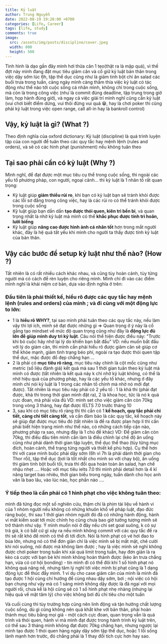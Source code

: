 ```yaml
---
title: Kỷ luật
author: Trung Nguyễn
date: 2022-08-19 19:28:00 +0700
categories: [Life, Career]
tags: [life, study]
comments: true
image:
  src: /assets/img/posts/discipline/cover.jpeg
  width: 800
  height: 500
---
```


Tình hình là dạo gần đây mình hơi thừa cân 1 tẹo(thật ra là mập quá), vì thế đợt này mình đang đặt mục tiêu giảm cân và cố giữ kỷ luật bản thân trong việc dậy sớm lúc 6h, tập thể dục cũng như là giảm tinh bột chỉ ăn salad các buổi trưa trong tuần, càng ngày mình càng thấm thía việc kỷ luật có tác động như thế nào tới cuộc sống cá nhân mình, không chỉ trong cuộc sống, mà còn là trong công việc (như là commit đúng deadline, tập trung trong giờ làm, họp hành đúng giờ), và ngay cả việc giải trí mình nghĩ cũng cần kỷ luật (vui chơi biết điểm dừng, vui thôi đừng vui quá 😁, hay là chơi poker thì cũng phải kỷ luật trong việc open range, call all-in hay là bankroll control)

## Vậy, kỷ luật là gì? (What ?)
Theo định nghĩa của oxford dictionary:
Kỷ luật (discipline) là quá trình luyện tập của con người để tuân theo các quy tắc hay mệnh lệnh (rules and orders), và sẽ có các hình phạt (punishment) nếu không tuân theo

## Tại sao phải cần có kỷ luật (Why ?)
Mình nghĩ, để đạt được một mục tiêu cụ thể trong cuộc sống, thì ngoài các yếu tố phương pháp, con người, ngoại cảnh... thì kỷ luật là 1 nhân tố rất quan trọng:
- Kỷ luật giúp **giảm thiểu rủi ro**, khi bạn có kỷ luật bạn sẽ tránh khỏi được các lỗi sơ đẳng trong công việc, hay là các rủi ro có thể tránh khỏi được trong cuộc sống
- Kỷ luật giúp bạn dần dần **tạo được thói quen, kiên trì bền bỉ**, và quan trọng nhất là nhờ kỷ luật mà mình có thể **khắc phục được tính trì hoãn, lười biếng**
- Kỷ luật giúp **nâng cao được hình ảnh cá nhân tốt** hơn trong mắt người khác, đây là hệ quả tất yếu khi mình cho người ta thấy được tính kỷ luật của bản thân.

## Vậy các bước để setup kỷ luật như thế nào? (How ?)
Tất nhiên là có rất nhiều cách khác nhau, và cũng tùy hoàn cảnh, tùy từng người mà có cách để rèn luyện cho riêng mình. Mình chỉ đi vào các điểm mình nghĩ là khái niệm cơ bản, dựa vào định nghĩa ở trên:

### Đầu tiên là phải thiết kế, hiểu rõ được các quy tắc hay mệnh lệnh (rules and orders) của mình ; và đi cùng với một động lực to lớn: 
- 1 là **hiểu rõ WHY?**, tại sao mình phải tuân theo các quy tắc này, nếu làm vậy thì lợi ích, mình sẽ đạt được những gì => Quan trọng ở ý này là cố gắng tạo mindset về mức độ quan trọng cũng như đây là **động lực đủ lớn để giúp mình duy trì kỷ luật**. Câu nói thể hiện được điều này: "Trước khi bỏ cuộc hãy nhớ lại lý do khiến bạn bắt đầu"
VD: nếu muốn bắt đầu với lý do giảm cân, thì mình cần phải hiểu rõ được giảm cân sẽ giúp cơ thể khỏe mạnh, giảm tình trạng béo phí, ngoài ra tạo được thói quen tập thể dục, mặc được đồ đẹp chẳng hạn ...
- 2 là phải có **mục tiêu rõ ràng**, mục tiêu này chính là cột mốc cũng như metric (số liệu đánh giá) kết quả mà sau 1 thời gian tuân theo kỷ luật mà mình có được (tất nhiên là kết quả này k chỉ nhờ kỷ luật không, có thể là nhờ hiệu quả của phương pháp, hay là các yếu tố khác, nhưng ở đây mình chỉ nói kỷ luật là 1 trong các nhân tố chính mà nhờ nó mới đạt được). Tất nhiên là mục tiêu này phải có 2 yếu tố : 1 là khả thi (phải đạt được, khả thi trong thời gian mình đặt ra), 2 là khoa học, tức là nó k quá cực đoan, mà phải vừa đủ
VD: mình set cho việc giảm cân còn 70kg trong vòng 3 tháng, hay đạt được IELTS 7.0 trước tháng 10
- 3, sau khi có mục tiêu rõ ràng thì thì cần có 1 **kế hoạch, quy tắc phải chi tiết, càng chi tiết càng tốt**, và cần đảm bảo là các quy tắc, kế hoạch này sẽ giúp đạt được mục tiêu đó (tất nhiên là để ra được plan hợp lí thì cần phải biết hiện trạng mình như thế nào, có những cách tiếp cận nào, phương pháp ra sao, nhưng đây là 1 chủ đề khác)
VD: Để giảm cân còn 70kg, thì điều đầu tiên mình cần làm là điều chỉnh lại chế độ ăn uống cũng như phải dành thời gian tập luyện, thể dục thể thao (tùy từng mục đích, hoàn cảnh, thể trạng từng người và thiết kế phù hợp). Cụ thể hơn thì với case mình buộc phải dậy sớm (6h vì 7h là phải dành thời gian cho Thor rồi), tập thể dục (bơi là tốt nhất cho mình so với chạy bộ), ăn uống thì giảm tinh bột buổi tối, trưa thì đổi qua hoàn toàn ăn salad, hạn chế nhậu nhẹt .... 
Hoặc với mục tiêu ielts 7.0 thì mình phải detail hơn là 4 kĩ năng target bao nhiêu, thời gian biểu trong ngày, tuần dành cho học anh văn là bao lâu, vào lúc nào, học phần nào ....

### Ý tiếp theo là cần phải có 1 hình phạt cho việc không tuân theo: 
mình đã từng đọc một số nghiên cứu, thậm chí là phim tài liệu về hành vi của 1 nhóm người nếu không có những khuôn khổ về pháp luật, đạo đức ràng buộc, thì sau 1 thời gian nhóm người đó đã có những hành động, hành vi mất kiểm soát tới mức chính họ cũng chưa bao giờ tưởng tượng mình sẽ trở thành như vậy. Ý mình muốn nói ở đây nếu chỉ set goal suông, k có sự trả giá, k có bất cứ gì xảy ra nếu mình không commit với các quy tắc đề ra thì sẽ rất khó để mình có thể đi tới đích. Nói là hình phạt có vẻ hơi đao to búa lớn, nhưng nó có thể đơn giản chỉ là việc mình sẽ bị mất mặt, chê cười khi nói suông, nói được mà không làm được ; hay là việc mình sẽ nghỉ không được chơi poker trong tuần khi xài quá limit trong tuần, hay đơn giản là ra kèo cá cược với bạn bè khi mình không hoàn thành được (kèo ăn trưa chẳng hạn, vừa có cơ hội bonding) - tin mình đi có thể đôi khi 1 số hình phạt nó không quá nặng nề, nhưng tâm lý nghĩ tới việc mình bị phạt cũng là 1 dạng động lực để thúc đẩy mình.
1 ví dụ cho case giảm cân của mình là mình đã tạo được 1 hội cùng chí hướng để cùng nhau dậy sớm, bơi ; nội việc có hội bạn chung như vậy mà có 1 sáng mình không dậy được là đã ngại với mọi người rồi, chưa kể là hội cũng sẽ có 1 số hình phạt nhẹ nhàng (nhưng lại hiệu quả về mặt tâm lý) cho việc không bơi đủ chỉ tiêu cho một tuần

Và cuối cùng thì tùy trường hợp cũng nên linh động và tận hưởng chất lượng cuộc sống, dù gì cũng không nên quá khắt khe với bản thân, phải hoàn thành mục tiêu bằng mọi giá - một cách cực đoan, quan trọng vẫn là quá trình và thói quen, hành vi mà mình đạt được trong hành trình kỷ luật trên, có thể sau 3 tháng mình không đạt được 70kg chẳng hạn, nhưng ngược lại mình tạo được 1 thói quen hàng ngày dậy sớm tập thể dục, hoặc 1 lối sống lành mạnh hơn trước, đó chẳng phải là 1 thay đổi tích cực hơn hay sao.